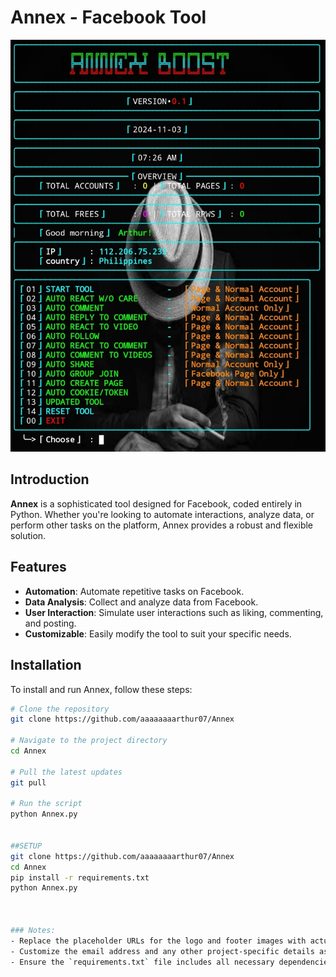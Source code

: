 # Annex - Facebook Tool

![Annex Logo](https://github.com/aaaaaaaarthur07/Annex/blob/main/IMG_20241103_172545.jpg) 

## Introduction

**Annex** is a sophisticated tool designed for Facebook, coded entirely in Python. Whether you're looking to automate interactions, analyze data, or perform other tasks on the platform, Annex provides a robust and flexible solution.

## Features

- **Automation**: Automate repetitive tasks on Facebook.
- **Data Analysis**: Collect and analyze data from Facebook.
- **User Interaction**: Simulate user interactions such as liking, commenting, and posting.
- **Customizable**: Easily modify the tool to suit your specific needs.

## Installation

To install and run Annex, follow these steps:

```bash
# Clone the repository
git clone https://github.com/aaaaaaaarthur07/Annex

# Navigate to the project directory
cd Annex

# Pull the latest updates
git pull

# Run the script
python Annex.py


##SETUP
git clone https://github.com/aaaaaaaarthur07/Annex
cd Annex
pip install -r requirements.txt
python Annex.py



### Notes:
- Replace the placeholder URLs for the logo and footer images with actual URLs.
- Customize the email address and any other project-specific details as necessary.
- Ensure the `requirements.txt` file includes all necessary dependencies for the project.
